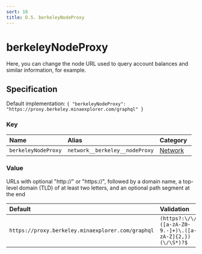 ```yaml
---
sort: 16
title: D.5. berkeleyNodeProxy
---
```


# berkeleyNodeProxy

Here, you can change the node URL used to query account balances and similar information, for example.


## Specification

Default implementation: ```{ "berkeleyNodeProxy": "https://proxy.berkeley.minaexplorer.com/graphql" }```

### Key

| **Name** | **Alias** | **Category** |  
|:--|:--|:--|
| ```berkeleyNodeProxy``` | ```network__berkeley__nodeProxy``` | [Network](../options/#network) |

### Value

URLs with optional "http://" or "https://", followed by a domain name, a top-level domain (TLD) of at least two letters, and an optional path segment at the end

| **Default** | **Validation** | **Type** |
|:--|:--|:--|
| ```https://proxy.berkeley.minaexplorer.com/graphql``` | ```(https?:\/\/)?([a-zA-Z0-9.-]+)\.([a-zA-Z]{2,})(\/\S*)?$``` | ```string``` |

